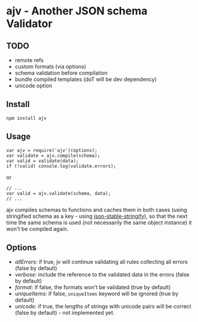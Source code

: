 # ajv - Another JSON schema Validator

## TODO

- remote refs
- custom formats (via options)
- schema validation before compilation
- bundle compiled templates (doT will be dev dependency)
- unicode option


## Install

```
npm install ajv
```


## Usage

```
var ajv = require('ajv')(options);
var validate = ajv.compile(schema);
var valid = validate(data);
if (!valid) console.log(validate.errors);
```

or

```
// ...
var valid = ajv.validate(schema, data);
// ...
```

ajv compiles schemas to functions and caches them in both cases (using stringified schema as a key - using [json-stable-stringify](https://github.com/substack/json-stable-stringify)), so that the next time the same schema is used (not necessarily the same object instance) it won't be compiled again.


## Options

- _allErrors_: if true, jv will continue validating all rules collecting all errors (false by default)
- _verbose_: include the reference to the validated data in the errors (false by default)
- _format_: if false, the formats won't be validated (true by default)
- _uniqueItems_: if false, `uniqueItems` keyword will be ignored (true by default)
- _unicode_: if true, the lengths of strings with unicode pairs will be correct (false by default) - not implemented yet.
